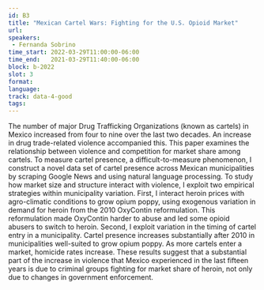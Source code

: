 ```yaml
---
id: B3
title: "Mexican Cartel Wars: Fighting for the U.S. Opioid Market"
url: 
speakers:
 - Fernanda Sobrino
time_start: 2022-03-29T11:00:00-06:00
time_end:   2021-03-29T11:40:00-06:00
block: b-2022
slot: 3
format: 
language: 
track: data-4-good
tags:
---
```


The number of major Drug Trafficking Organizations (known as cartels) in Mexico increased from four to nine over the last two decades. An increase in drug trade-related violence accompanied this. This paper examines the relationship between violence and competition for market share among cartels. To measure cartel presence, a difficult-to-measure phenomenon, I construct a novel data set of cartel presence across Mexican municipalities by scraping Google News and using natural language processing. To study how market size and structure interact with violence, I exploit two empirical strategies within municipality variation. First, I interact heroin prices with agro-climatic conditions to grow opium poppy, using exogenous variation in demand for heroin from the 2010 OxyContin reformulation. This reformulation made OxyContin harder to abuse and led some opioid abusers to switch to heroin. Second, I exploit variation in the timing of cartel entry in a municipality. Cartel presence increases substantially after 2010 in municipalities well-suited to grow opium poppy. As more cartels enter a market, homicide rates increase. These results suggest that a substantial part of the increase in violence that Mexico experienced in the last fifteen years is due to criminal groups fighting for market share of heroin, not only due to changes in government enforcement.

